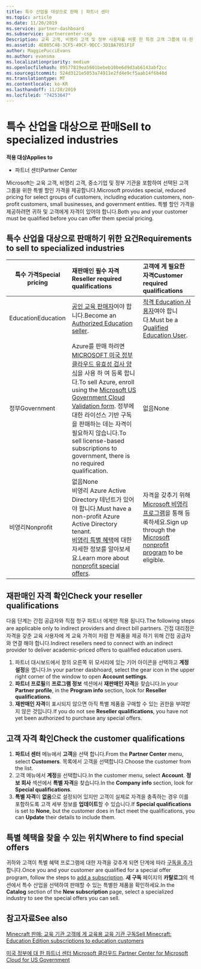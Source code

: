 ```yaml
---
title: 특수 산업을 대상으로 판매 | 파트너 센터
ms.topic: article
ms.date: 11/20/2019
ms.service: partner-dashboard
ms.subservice: partnercenter-csp
Description: 교육 고객, 비영리 고객 및 정부 사용자를 비롯 한 특정 고객 그룹에 대 한 Microsoft의 특별 한 가격 책정 가격에 대해 알아보세요.
ms.assetid: 4E085C48-3CF5-49CF-9DCC-3D18A7051F1F
author: MaggiePucciEvans
ms.author: evansma
ms.localizationpriority: medium
ms.openlocfilehash: 89577819ea5601bebeb10be6d9d3ab6143abf2cc
ms.sourcegitcommit: 524d3121e5053a74911e2fd4e9cf5aab14f6b48d
ms.translationtype: MT
ms.contentlocale: ko-KR
ms.lasthandoff: 11/20/2019
ms.locfileid: "74253647"
---
```

# <a name="sell-to-specialized-industries"></a><span data-ttu-id="cde91-103">특수 산업을 대상으로 판매</span><span class="sxs-lookup"><span data-stu-id="cde91-103">Sell to specialized industries</span></span>

<span data-ttu-id="cde91-104">**적용 대상**</span><span class="sxs-lookup"><span data-stu-id="cde91-104">**Applies to**</span></span>

-  <span data-ttu-id="cde91-105">파트너 센터</span><span class="sxs-lookup"><span data-stu-id="cde91-105">Partner Center</span></span>

<span data-ttu-id="cde91-106">Microsoft는 교육 고객, 비영리 고객, 중소기업 및 정부 기관을 포함하여 선택된 고객 그룹을 위한 특별 할인 가격을 제공합니다.</span><span class="sxs-lookup"><span data-stu-id="cde91-106">Microsoft provides special, reduced pricing for select groups of customers, including education customers, non-profit customers, small businesses, and government entities.</span></span> <span data-ttu-id="cde91-107">특별 할인 가격을 제공하려면 귀하 및 고객에게 자격이 있어야 합니다.</span><span class="sxs-lookup"><span data-stu-id="cde91-107">Both you and your customer must be qualified before you can offer them special pricing.</span></span> 

## <a name="requirements-to-sell-to-specialized-industries"></a><span data-ttu-id="cde91-108">특수 산업을 대상으로 판매하기 위한 요건</span><span class="sxs-lookup"><span data-stu-id="cde91-108">Requirements to sell to specialized industries</span></span>

|<span data-ttu-id="cde91-109">**특수 가격**</span><span class="sxs-lookup"><span data-stu-id="cde91-109">**Special pricing**</span></span>   |<span data-ttu-id="cde91-110">**재판매인 필수 자격**</span><span class="sxs-lookup"><span data-stu-id="cde91-110">**Reseller required qualifications**</span></span>   |<span data-ttu-id="cde91-111">**고객에 게 필요한 자격**</span><span class="sxs-lookup"><span data-stu-id="cde91-111">**Customer required qualifications**</span></span>   |
|----------------------------|:---------------------------------|:------------------------------------------|
|<span data-ttu-id="cde91-112">Education</span><span class="sxs-lookup"><span data-stu-id="cde91-112">Education</span></span>   |<span data-ttu-id="cde91-113">[공인 교육 판매자](https://www.mepn.com)여야 합니다.</span><span class="sxs-lookup"><span data-stu-id="cde91-113">Become an [Authorized Education seller](https://www.mepn.com).</span></span>   | <span data-ttu-id="cde91-114">[적격 Education 사용자](https://www.microsoftvolumelicensing.com/DocumentSearch.aspx?Mode=3&DocumentTypeId=7)여야 합니다.</span><span class="sxs-lookup"><span data-stu-id="cde91-114">Must be a [Qualified Education User](https://www.microsoftvolumelicensing.com/DocumentSearch.aspx?Mode=3&DocumentTypeId=7).</span></span>   |
|<span data-ttu-id="cde91-115">정부</span><span class="sxs-lookup"><span data-stu-id="cde91-115">Government</span></span>   |<span data-ttu-id="cde91-116">Azure를 판매 하려면 [MICROSOFT 미국 정부 클라우드 유효성 검사 양식](https://azuregov.microsoft.com/csp)을 사용 하 여 등록 합니다.</span><span class="sxs-lookup"><span data-stu-id="cde91-116">To sell Azure, enroll using the [Microsoft US Government Cloud Validation form](https://azuregov.microsoft.com/csp).</span></span> <span data-ttu-id="cde91-117">정부에 대한 라이선스 기반 구독을 판매하는 데는 자격이 필요하지 않습니다.</span><span class="sxs-lookup"><span data-stu-id="cde91-117">To sell license-based subscriptions to government, there is no required qualification.</span></span>|   <span data-ttu-id="cde91-118">없음</span><span class="sxs-lookup"><span data-stu-id="cde91-118">None</span></span>|
|<span data-ttu-id="cde91-119">비영리</span><span class="sxs-lookup"><span data-stu-id="cde91-119">Nonprofit</span></span>  |<span data-ttu-id="cde91-120">없음</span><span class="sxs-lookup"><span data-stu-id="cde91-120">None</span></span><br><span data-ttu-id="cde91-121">비영리 Azure Active Directory 테넌트가 있어야 합니다.</span><span class="sxs-lookup"><span data-stu-id="cde91-121">Must have a non-profit Azure Active Directory tenant.</span></span><br><span data-ttu-id="cde91-122">[비영리 특별 혜택](https://assetsprod.microsoft.com/mpn/nonprofit-skus-in-csp-faq.pdf)에 대한 자세한 정보를 알아보세요.</span><span class="sxs-lookup"><span data-stu-id="cde91-122">Learn more about [nonprofit special offers](https://assetsprod.microsoft.com/mpn/nonprofit-skus-in-csp-faq.pdf).</span></span>   |<span data-ttu-id="cde91-123">자격을 갖추기 위해 [Microsoft 비영리 프로그램](https://nonprofit.microsoft.com/#/register)을 통해 등록하세요.</span><span class="sxs-lookup"><span data-stu-id="cde91-123">Sign up through the [Microsoft nonprofit program](https://nonprofit.microsoft.com/#/register) to be eligible.</span></span>   |


## <a name="check-your-reseller-qualifications"></a><span data-ttu-id="cde91-124">재판매인 자격 확인</span><span class="sxs-lookup"><span data-stu-id="cde91-124">Check your reseller qualifications</span></span>

<span data-ttu-id="cde91-125">다음 단계는 간접 공급자와 직접 청구 파트너 에게만 적용 됩니다.</span><span class="sxs-lookup"><span data-stu-id="cde91-125">The following steps are applicable only to indirect providers and direct bill partners.</span></span> <span data-ttu-id="cde91-126">간접 대리점은 자격을 갖춘 교육 사용자에 게 교육 가격이 저렴 한 제품을 제공 하기 위해 간접 공급자와 연결 해야 합니다.</span><span class="sxs-lookup"><span data-stu-id="cde91-126">Indirect resellers need to connect with an indirect provider to deliver academic-priced offers to qualified education users.</span></span> 

1.  <span data-ttu-id="cde91-127">파트너 대시보드에서 창의 오른쪽 위 모서리에 있는 기어 아이콘을 선택하고 **계정 설정**을 엽니다.</span><span class="sxs-lookup"><span data-stu-id="cde91-127">In your partner dasbhoard, select the gear icon in the upper right corner of the window to open **Account settings**.</span></span>
2.  <span data-ttu-id="cde91-128">**파트너 프로필**의 **프로그램 정보** 섹션에서 **재판매인 자격**을 찾습니다.</span><span class="sxs-lookup"><span data-stu-id="cde91-128">In your **Partner profile**, in the **Program info** section, look for **Reseller qualifications**.</span></span>
3.  <span data-ttu-id="cde91-129">**재판매인 자격**이 표시되지 않으면 아직 특별 제품을 구매할 수 있는 권한을 부여받지 않은 것입니다.</span><span class="sxs-lookup"><span data-stu-id="cde91-129">If you do not see **Reseller qualifications**, you have not yet been authorized to purchase any special offers.</span></span>

## <a name="check-the-customer-qualifications"></a><span data-ttu-id="cde91-130">고객 자격 확인</span><span class="sxs-lookup"><span data-stu-id="cde91-130">Check the customer qualifications</span></span>

1.  <span data-ttu-id="cde91-131">**파트너 센터** 메뉴에서 **고객**을 선택 합니다.</span><span class="sxs-lookup"><span data-stu-id="cde91-131">From the **Partner Center** menu, select **Customers**.</span></span> <span data-ttu-id="cde91-132">목록에서 고객을 선택합니다.</span><span class="sxs-lookup"><span data-stu-id="cde91-132">Choose the customer from the list.</span></span>
2.  <span data-ttu-id="cde91-133">고객 메뉴에서 **계정**을 선택합니다.</span><span class="sxs-lookup"><span data-stu-id="cde91-133">In the customer menu, select **Account**.</span></span> <span data-ttu-id="cde91-134">**정보 회사** 섹션에서 **특별 자격**을 찾습니다.</span><span class="sxs-lookup"><span data-stu-id="cde91-134">In the **Company info** section, look for **Special qualifications**.</span></span>
3.  <span data-ttu-id="cde91-135">**특별 자격**이 **없음**으로 설정되어 있지만 고객이 실제로 자격을 충족하는 경우 이를 포함하도록 고객 세부 정보를 **업데이트**할 수 있습니다.</span><span class="sxs-lookup"><span data-stu-id="cde91-135">If **Special qualifications** is set to **None**, but the customer does in fact meet the qualifications, you can **Update** their details to include them.</span></span>

## <a name="where-to-find-special-offers"></a><span data-ttu-id="cde91-136">특별 혜택을 찾을 수 있는 위치</span><span class="sxs-lookup"><span data-stu-id="cde91-136">Where to find special offers</span></span>

<span data-ttu-id="cde91-137">귀하와 고객이 특별 혜택 프로그램에 대한 자격을 갖추게 되면 단계에 따라 [구독을 추가](create-a-new-subscription.md)합니다.</span><span class="sxs-lookup"><span data-stu-id="cde91-137">Once you and your customer are qualified for a special offer program, follow the steps to [add a subscription](create-a-new-subscription.md).</span></span> <span data-ttu-id="cde91-138">**새 구독** 페이지의 **카탈로그**의 섹션에서 특수 산업을 선택하여 판매할 수 있는 특별한 제품을 확인하세요.</span><span class="sxs-lookup"><span data-stu-id="cde91-138">In the **Catalog** section of the **New subscription** page, select a specialized industry to see the special offers you can sell.</span></span>

## <a name="see-also"></a><span data-ttu-id="cde91-139">참고자료</span><span class="sxs-lookup"><span data-stu-id="cde91-139">See also</span></span>

[<span data-ttu-id="cde91-140">Minecraft 판매: 교육 기관 고객에 게 교육용 교육 기관 구독</span><span class="sxs-lookup"><span data-stu-id="cde91-140">Sell Minecraft: Education Edition subscriptions to education customers</span></span>](minecraft-subscriptions.md)

[<span data-ttu-id="cde91-141">미국 정부에 대 한 파트너 센터 Microsoft 클라우드</span><span class="sxs-lookup"><span data-stu-id="cde91-141"> Partner Center for Microsoft Cloud for US Government</span></span>](partner-center-for-microsoft-us-govt-cloud.md)


 

 

 



